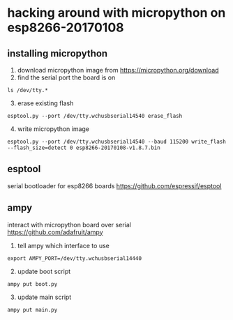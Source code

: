 # hacking around with micropython on esp8266-20170108

## installing micropython
1. download micropython image from https://micropython.org/download
2. find the serial port the board is on
  ```
  ls /dev/tty.*
  ```
3. erase existing flash
  ```
  esptool.py --port /dev/tty.wchusbserial14540 erase_flash
  ```
4. write micropython image
  ```
  esptool.py --port /dev/tty.wchusbserial14540 --baud 115200 write_flash --flash_size=detect 0 esp8266-20170108-v1.8.7.bin
  ```

## esptool
serial bootloader for esp8266 boards
https://github.com/espressif/esptool

## ampy
interact with micropython board over serial
https://github.com/adafruit/ampy

1. tell ampy which interface to use
  ```
  export AMPY_PORT=/dev/tty.wchusbserial14440
  ```
2. update boot script
  ```
  ampy put boot.py
  ```
3. update main script
  ```
  ampy put main.py
  ```
